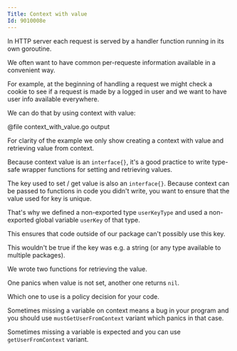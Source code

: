 ```yaml
---
Title: Context with value
Id: 9010008e
---
```

In HTTP server each request is served by a handler function running in its own goroutine.

We often want to have common per-requeste information available in a convenient way.

For example, at the beginning of handling a request we might check a cookie to see if a request is made by a logged in user and we want to have user info available everywhere.

We can do that by using context with value:

@file context_with_value.go output

For clarity of the example we only show creating a context with value and retrieving value from context.

Because context value is an `interface{}`, it's a good practice to write type-safe wrapper functions for setting and retrieving values.

The key used to set / get value is also an `interface{}`. Because context can be passed to functions in code you didn't write, you want to ensure that the value used for key is unique.

That's why we defined a non-exported type `userKeyType` and used a non-exported global variable `userKey` of that type.

This ensures that code outside of our package can't possibly use this key.

This wouldn't be true if the key was e.g. a string (or any type available to multiple packages).

We wrote two functions for retrieving the value.

One panics when value is not set, another one returns `nil`.

Which one to use is a policy decision for your code.

Sometimes missing a variable on context means a bug in your program and you should use `mustGetUserFromContext` variant which panics in that case.

Sometimes missing a variable is expected and you can use `getUserFromContext` variant.

